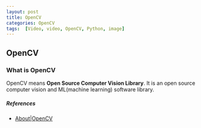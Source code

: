 ```yaml
---
layout: post
title: OpenCV
categories: OpenCV
tags:  [Video, video, OpenCV, Python, image]
---
```


## OpenCV
### What is OpenCV
OpenCV means **Open Source Computer Vision Library**. It is an open source computer vision and ML(machine learning) software library.

##### References
- [About|OpenCV](https://opencv.org/about/)
